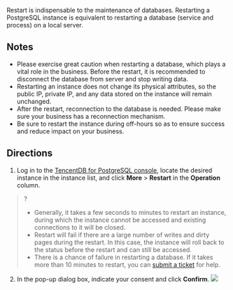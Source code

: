 Restart is indispensable to the maintenance of databases. Restarting a PostgreSQL instance is equivalent to restarting a database (service and process) on a local server.

## Notes
- Please exercise great caution when restarting a database, which plays a vital role in the business. Before the restart, it is recommended to disconnect the database from server and stop writing data.
- Restarting an instance does not change its physical attributes, so the public IP, private IP, and any data stored on the instance will remain unchanged.
- After the restart, reconnection to the database is needed. Please make sure your business has a reconnection mechanism.
- Be sure to restart the instance during off-hours so as to ensure success and reduce impact on your business.

## Directions
1. Log in to the [TencentDB for PostgreSQL console](https://console.cloud.tencent.com/pgsql), locate the desired instance in the instance list, and click **More** > **Restart** in the **Operation** column.
>?
>- Generally, it takes a few seconds to minutes to restart an instance, during which the instance cannot be accessed and existing connections to it will be closed.
>- Restart will fail if there are a large number of writes and dirty pages during the restart. In this case, the instance will roll back to the status before the restart and can still be accessed.
>- There is a chance of failure in restarting a database. If it takes more than 10 minutes to restart, you can [submit a ticket](https://console.cloud.tencent.com/workorder/category) for help.
>
2. In the pop-up dialog box, indicate your consent and click **Confirm**.
![](https://main.qcloudimg.com/raw/2ef5507eba82d2e45f7b790113842d48.png)
